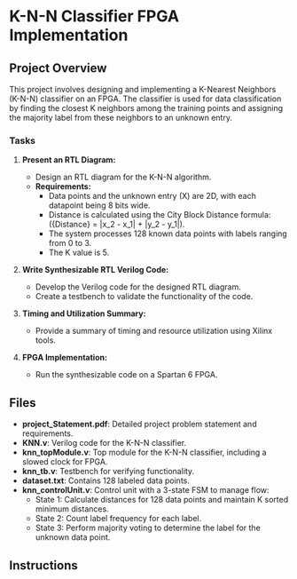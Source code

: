 # K-N-N Classifier FPGA Implementation

## Project Overview

This project involves designing and implementing a K-Nearest Neighbors (K-N-N) classifier on an FPGA. The classifier is used for data classification by finding the closest K neighbors among the training points and assigning the majority label from these neighbors to an unknown entry.

### Tasks

1. **Present an RTL Diagram:**
   - Design an RTL diagram for the K-N-N algorithm.
   - **Requirements:**
     - Data points and the unknown entry (X) are 2D, with each datapoint being 8 bits wide.
     - Distance is calculated using the City Block Distance formula: ({Distance} = |x_2 - x_1| + |y_2 - y_1|).
     - The system processes 128 known data points with labels ranging from 0 to 3.
     - The K value is 5.

2. **Write Synthesizable RTL Verilog Code:**
   - Develop the Verilog code for the designed RTL diagram.
   - Create a testbench to validate the functionality of the code.

3. **Timing and Utilization Summary:**
   - Provide a summary of timing and resource utilization using Xilinx tools.

4. **FPGA Implementation:**
   - Run the synthesizable code on a Spartan 6 FPGA.

## Files

- **project_Statement.pdf**: Detailed project problem statement and requirements.
- **KNN.v**: Verilog code for the K-N-N classifier.
- **knn_topModule.v**: Top module for the K-N-N classifier, including a slowed clock for FPGA.
- **knn_tb.v**: Testbench for verifying functionality.
- **dataset.txt**: Contains 128 labeled data points.
- **knn_controlUnit.v**: Control unit with a 3-state FSM to manage flow:
  - State 1: Calculate distances for 128 data points and maintain K sorted minimum distances.
  - State 2: Count label frequency for each label.
  - State 3: Perform majority voting to determine the label for the unknown data point.

## Instructions
